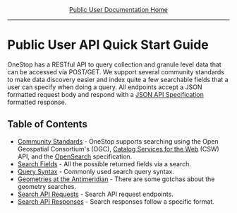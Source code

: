 <div align="center"><a href="/onestop/public-user">Public User Documentation Home</a></div>
<hr>

# Public User API Quick Start Guide

OneStop has a RESTful API to query collection and granule level data that can be accessed via POST/GET. We support several community standards to make data discovery easier and index quite a few searchable fields that a user can specify when doing a query. All endpoints accept a JSON formatted request body and respond with a [JSON API Specification](http://jsonapi.org/) formatted response.

## Table of Contents

- [Community Standards](/onestop/public-user/api/community-standards.md) - OneStop supports searching using the Open Geospatial Consortium's (OGC), [Catalog Services for the Web](http://www.opengeospatial.org/standards/cat) (CSW) API, and the [OpenSearch](http://www.opensearch.org) specification.
- [Search Fields](/onestop/api/search-fields.md) - All the possible returned fields via a search.
- [Query Syntax](/onestop/api/search-query-syntax.md) - Commonly used search query syntax.
- [Geometries at the Antimeridian](/onestop/public-user/api/antimeridian.md) - There are some gotchas about the geometry searches.
- [Search API Requests](/onestop/api/search-requests.md) - Search API request endpoints.
- [Search API Responses](/onestop/api/search-responses.md) - Search responses follow a specific format.

